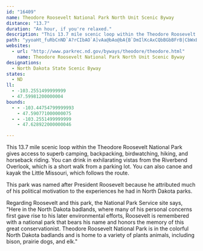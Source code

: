 ```yaml
---
id: "16409"
name: Theodore Roosevelt National Park North Unit Scenic Byway
distance: "13.7"
duration: "An hour, if you're relaxed."
description: "This 13.7 mile scenic loop within the Theodore Roosevelt National Park gives access to superb camping, backpacking, birdwatching, hiking, and horseback riding. You can canoe and kayak the Little Missouri, which follows the route."
path: "yyoaHt_fuRbCnND`A?rCIbAO`A]vAa@bAo@bA{B`DmIlKcAxCQbBGbBFrB|CbWxB~\\IfBe@xAs@~@wA~@a@l@_@~A?r@DdAXdAhA`DjArC^d@r@Rh@@^Ul@s@xAsFXW`@Ur@Ib@Nx@n@`AxBbCxGvA`Dr@fAdDjDrDjCvClCr@xAb@lBNt@ZlFNvAl@xBXf@fMrOl@`Af@lBb@fDH~A?jE}@`IEzCTlFOrAyAfFyEzImEjJU`AcBzLEdBJnATjAfClEhBxBXf@X|@D~AUhA_@jA]^{@^cAEaCeBk@Ey@T}CrAk@f@gD`F}B~Bc@~@Gd@GdANhEGjDF`BV~@n@rAjB~Cl@rAR`AJrAn@rQK~B_@fAqBdCiAxBYnBG|AF|MLlBb@lBXp@hCzD^rBw@np@GhAc@fBmAhBy@d@oD\\oAl@a@f@oApCsHhRmB~Bs@l@}CfBuDrAsB|By@NaDJoHxEuExC{@lAm@jA_@nA[vBMnBEpKKxBY`CmEnTi@t@sBl@o@^g@|AKxAKxFNfEFlAhAnFFjAIrC^dC?zAOdDo@xA{DlGk@rA_@dBY`CcB`HIzABjAxA~KNxAd@vLAdAGd@q@`A}@j@YZQj@C~AHd@P`@b@b@XFZKp@u@~@}E`@{@XQf@EdBAl@e@NsASyEHs@Xm@TS\\Cj@XRh@XrB@tB[xF_@xBw@fD{@~AsDrAg@j@iAlC_@j@_Ax@oAFqGwBoBGiBLqD|@iCd@gCLmF?qLeAcDDmGd@yBl@s@j@mBlBiAlBy@`Dk@xF}AlF_@lDDxDl@tECdB[`Bc@x@i@h@cDdBcAhAcAbBs@lBeBnHo@~DYtDC~@H~ALr@^jAz@tApBrAjAnA\\z@Pz@HhAA~@W`Be@dAiAx@cCXu@d@IR_@dASlBKtCDrBZvBf@tAjAdB|@lBZjA\\pBJ|BA~As@lLEtCXjFTfBh@jCr@`Cv@dB`EfGb@rBN`FP~@\\x@n@`A|@b@x@LtAf@h@j@n@~@l@jAhAhDn@vAbCxC^n@h@dCNxE^xDh@~Br@rB~@lBjAlBfBlBhBfAfCdAp@p@h@fAXxBElBm@dEsAlHKrABrAJr@R~@h@jAbBrAnCx@fFLxAKvCg@nDsAr@Q|CAxARtB~@rAzAh@dARf@^~AT~B?lA_@rFEdBDhDRjDNdA^tANd@zA~Bb@jADf@?pAKxAYzAiCfGS~@SpBAhAH|BT~Ab@tAd@x@dAjAhBx@`AFt@G"
websites:
  - url: "http://www.parkrec.nd.gov/byways/theodore/theodore.html"
    name: Theodore Roosevelt National Park North Unit Scenic Byway
designations:
  - North Dakota State Scenic Byway
states:
  - ND
ll:
  - -103.2551499999999
  - 47.59981200000004
bounds:
  - - -103.44754799999993
    - 47.590771000000075
  - - -103.2551499999999
    - 47.628922000000046

---
```


This 13.7 mile scenic loop within the Theodore Roosevelt National Park gives access to superb camping, backpacking, birdwatching, hiking, and horseback riding. You can drink in exhilarating vistas from the Riverbend Overlook, which is a short walk from a parking lot. You can also canoe and kayak the Little Missouri, which follows the route.

This park was named after President Roosevelt because he attributed much of his political motivation to the experiences he had in North Dakota parks.

Regarding Roosevelt and this park, the National Park Service site says, "Here in the North Dakota badlands, where many of his personal concerns first gave rise to his later environmental efforts, Roosevelt is remembered with a national park that bears his name and honors the memory of this great conservationist. Theodore Roosevelt National Park is in the colorful North Dakota badlands and is home to a variety of plants animals, including bison, prairie dogs, and elk."
